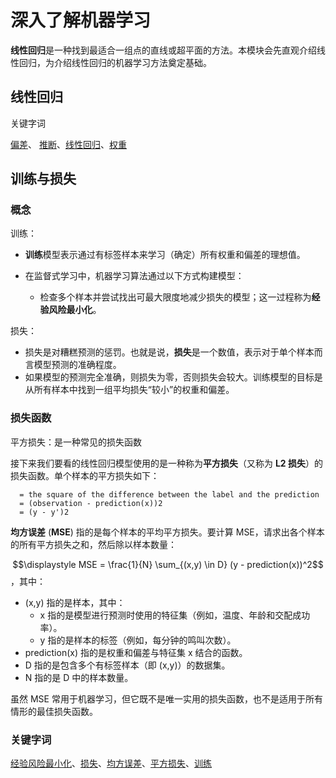 # 深入了解机器学习

**线性回归**是一种找到最适合一组点的直线或超平面的方法。本模块会先直观介绍线性回归，为介绍线性回归的机器学习方法奠定基础。

## 线性回归

关键字词

[偏差](https://developers.google.cn/machine-learning/glossary#bias)、 [推断](https://developers.google.cn/machine-learning/glossary#inference)、[线性回归](https://developers.google.cn/machine-learning/glossary#linear_regression)、[权重](https://developers.google.cn/machine-learning/glossary#weight)

## 训练与损失

### 概念

训练：

- **训练**模型表示通过有标签样本来学习（确定）所有权重和偏差的理想值。

- 在监督式学习中，机器学习算法通过以下方式构建模型：
  - 检查多个样本并尝试找出可最大限度地减少损失的模型；这一过程称为**经验风险最小化**。

损失：

- 损失是对糟糕预测的惩罚。也就是说，**损失**是一个数值，表示对于单个样本而言模型预测的准确程度。
- 如果模型的预测完全准确，则损失为零，否则损失会较大。训练模型的目标是从所有样本中找到一组平均损失“较小”的权重和偏差。

### 损失函数

平方损失：是一种常见的损失函数

接下来我们要看的线性回归模型使用的是一种称为**平方损失**（又称为 **L2 损失**）的损失函数。单个样本的平方损失如下：

```
  = the square of the difference between the label and the prediction
  = (observation - prediction(x))2
  = (y - y')2
```

**均方误差** (**MSE**) 指的是每个样本的平均平方损失。要计算 MSE，请求出各个样本的所有平方损失之和，然后除以样本数量：

$$\displaystyle MSE = \frac{1}{N} \sum_{(x,y) \in D} (y - prediction(x))^2$$，其中：

- (x,y) 指的是样本，其中：
  - x 指的是模型进行预测时使用的特征集（例如，温度、年龄和交配成功率）。
  - y 指的是样本的标签（例如，每分钟的鸣叫次数）。
- prediction(x) 指的是权重和偏差与特征集 x 结合的函数。
- D 指的是包含多个有标签样本（即 (x,y)）的数据集。
- N 指的是 D 中的样本数量。

虽然 MSE 常用于机器学习，但它既不是唯一实用的损失函数，也不是适用于所有情形的最佳损失函数。

### 关键字词

[经验风险最小化](https://developers.google.cn/machine-learning/glossary#ERM)、[损失](https://developers.google.cn/machine-learning/glossary#loss)、[均方误差](https://developers.google.cn/machine-learning/glossary#MSE)、[平方损失](https://developers.google.cn/machine-learning/glossary#squared_loss)、[训练](https://developers.google.cn/machine-learning/glossary#training)

